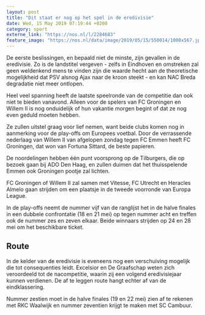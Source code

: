 ```yaml
---
layout: post
title: "Dit staat er nog op het spel in de eredivisie"
date: Wed, 15 May 2019 07:19:44 +0200
category: sport
externe_link: "https://nos.nl/l/2284683"
feature_image: "https://nos.nl/data/image/2019/05/15/550014/1008x567.jpg"
---
```


<p>De eerste beslissingen, en bepaald niet de minste, zijn gevallen in de eredivisie. Zo is de landstitel vergeven - zelfs in Eindhoven en omstreken zal geen weldenkend mens te vinden zijn die waarde hecht aan de theoretische mogelijkheid dat PSV alsnog Ajax naar de kroon steekt - en kan NAC Breda degradatie niet meer ontlopen.</p>
<p>Heel veel spanning heeft de laatste speelronde van de competitie dan ook niet te bieden vanavond. Alleen voor de spelers van FC Groningen en Willem II is nog onduidelijk of hun vakantie morgen begint of dat ze nog even geduld moeten hebben.</p>
<p>Ze zullen uitstel graag voor lief nemen, want beide clubs komen nog in aanmerking voor de play-offs om Europees voetbal. Door de verrassende nederlaag van Willem II van afgelopen zondag tegen FC Emmen heeft FC Groningen, dat won van Fortuna Sittard, de beste papieren.</p>
<p>De noordelingen hebben één punt voorsprong op de Tilburgers, die op bezoek gaan bij ADO Den Haag, en zullen duimen dat het thuisspelende Emmen ook Groningen pootje zal lichten.</p>
<p>FC Groningen of Willem II zal samen met Vitesse, FC Utrecht en Heracles Almelo gaan strijden om een plaatsje in de tweede voorronde van Europa League.</p>
<p>In de play-offs neemt de nummer vijf van de ranglijst het in de halve finales in een dubbele confrontatie (18 en 21 mei) op tegen nummer acht en treffen ook de nummer zes en zeven elkaar. Beide winnaars strijden op 24 en 28 mei om het beschikbare ticket.</p>
<h2>Route</h2>
<p>In de kelder van de eredivisie is eveneens nog een verschuiving mogelijk die tot consequenties leidt. Excelsior en De Graafschap weten zich veroordeeld tot de nacompetitie, waarin zij een volgend eredivisiejaar kunnen verdienen. De af te leggen route hangt echter af van de eindklassering.</p>
<p>Nummer zestien moet in de halve finales (19 en 22 mei) zien af te rekenen met RKC Waalwijk en nummer zeventien krijgt te maken met SC Cambuur.</p>
